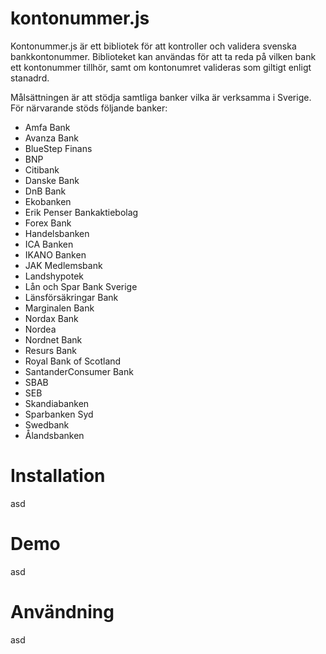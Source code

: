 # kontonummer.js
Kontonummer.js är ett bibliotek för att kontroller och validera svenska bankkontonummer. Biblioteket kan användas för att ta reda på vilken bank ett kontonummer tillhör, samt om kontonumret valideras som giltigt enligt stanadrd.

Målsättningen är att stödja samtliga banker vilka är verksamma i Sverige. För närvarande stöds följande banker:
* Amfa Bank
* Avanza Bank
* BlueStep Finans
* BNP
* Citibank
* Danske Bank
* DnB Bank
* Ekobanken
* Erik Penser Bankaktiebolag
* Forex Bank
* Handelsbanken
* ICA Banken
* IKANO Banken
* JAK Medlemsbank
* Landshypotek
* Lån och Spar Bank Sverige
* Länsförsäkringar Bank
* Marginalen Bank
* Nordax Bank
* Nordea
* Nordnet Bank
* Resurs Bank
* Royal Bank of Scotland
* SantanderConsumer Bank
* SBAB
* SEB
* Skandiabanken
* Sparbanken Syd
* Swedbank
* Ålandsbanken
 
# Installation
asd

# Demo
asd

# Användning
asd
